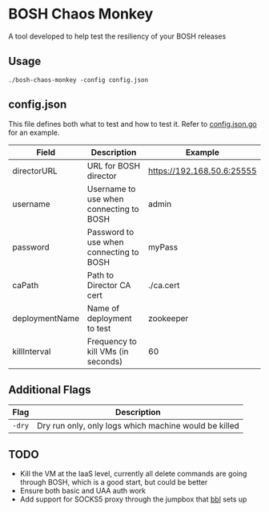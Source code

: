 BOSH Chaos Monkey
===

A tool developed to help test the resiliency of your BOSH releases

Usage
---

`./bosh-chaos-monkey -config config.json`

config.json
---

This file defines both what to test and how to test it. Refer to [config.json.go](https://github.com/BrianMMcClain/bosh-chaos-monkey/blob/master/config.json.example) for an example.

|Field|Description|Example|
|---|---|---|
|directorURL|URL for BOSH director|https://192.168.50.6:25555|
|username|Username to use when connecting to BOSH|admin|
|password|Password to use when connecting to BOSH|myPass|
|caPath|Path to Director CA cert|./ca.cert
|deploymentName|Name of deployment to test|zookeeper
|killInterval|Frequency to kill VMs (in seconds)|60|

Additional Flags
---
|Flag|Description|
|---|---|
|`-dry`|Dry run only, only logs which machine would be killed|

TODO
---
- Kill the VM at the IaaS level, currently all delete commands are going through BOSH, which is a good start, but could be better
- Ensure both basic and UAA auth work
- Add support for SOCKS5 proxy through the jumpbox that [bbl](https://github.com/cloudfoundry/bosh-bootloader) sets up